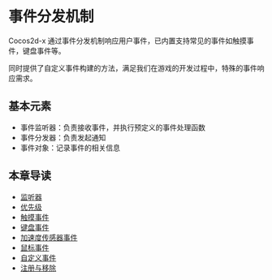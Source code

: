 # 事件分发机制

Cocos2d-x 通过事件分发机制响应用户事件，已内置支持常见的事件如触摸事件，键盘事件等。

同时提供了自定义事件构建的方法，满足我们在游戏的开发过程中，特殊的事件响应需求。

## 基本元素

* 事件监听器：负责接收事件，并执行预定义的事件处理函数
* 事件分发器：负责发起通知
* 事件对象：记录事件的相关信息

## 本章导读

* [监听器](types.md)
* [优先级](priority.md)
* [触摸事件](touch.md)
* [键盘事件](keyboard.md)
* [加速度传感器事件](accelerometer.md)
* [鼠标事件](mouse.md)
* [自定义事件](custom.md)
* [注册与移除](registering.md)